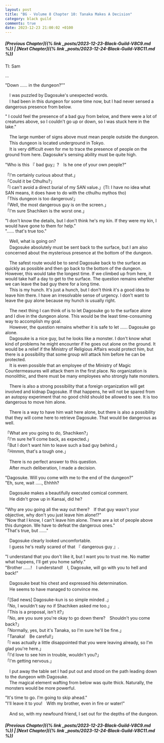```yaml
---
layout: post
title: "BG - Volume 8 Chapter 10: Tanaka Makes A Decision"
category: black guild
comments: true
date: 2023-12-23 21:00:02 +0100
---
```


##### [Previous Chapter]({% link _posts/2023-12-23-Black-Guild-V8C9.md %}) \| [Next Chapter]({% link _posts/2023-12-24-Black-Guild-V8C11.md %})


Tl: Sam


…



"Down ...... in the dungeon?""

　I was puzzled by Dagosuke's unexpected words.    
　I had been in this dungeon for some time now, but I had never sensed a dangerous presence from below.

" I could feel the presence of a bad guy from below, and there were a lot of creatures above, so I couldn't go up or down, so I was stuck here in the lake."
<!--more-->

　The large number of signs above must mean people outside the dungeon.   
　This dungeon is located underground in Tokyo.   
　It is very difficult even for me to trace the presence of people on the ground from here. Dagosuke's sensing ability must be quite high.

"Who is this 『 bad guy』?　Is he one of your own people?"

「I'm certainly curious about that.」   
「Could it be Cthulhu?」   
「I can't avoid a direct burial of my SAN value.」(Tl: I have no idea what SAN means, it does have to do with the cthulhu mythos tho)   
「This dungeon is too dangerous!」    
「Well, the most dangerous guy is on the screen.」   
「I'm sure Shachiken is the worst one.」 

"I don't know the details, but I don't think he's my kin. If they were my kin, I would have gone to them for help."   
"...... that's true too."

　Well, what is going on?   
　Dagosuke absolutely must be sent back to the surface, but I am also concerned about the mysterious presence at the bottom of the dungeon.

　The safest route would be to send Dagosuke back to the surface as quickly as possible and then go back to the bottom of the dungeon. However, this would take the longest time. If we climbed up from here, it would take half a day to get to the surface. The question remains whether we can leave the bad guy there for a long time.   
　This is my hunch. It's just a hunch, but I don't think it's a good idea to leave him there. I have an irresolvable sense of urgency. I don't want to leave the guy alone because my hunch is usually right.

　The next thing I can think of is to let Dagosuke go to the surface alone and I dive in the dungeon alone. This would be the least time-consuming way to accomplish my goal.   
　However, the question remains whether it is safe to let ...... Dagosuke go alone.   
　Dagosuke is a nice guy, but he looks like a monster. I don't know what kind of problems he might encounter if he goes out alone on the ground. It would be a relief if the Ministry of Religious Affairs would protect him, but there is a possibility that some group will attack him before he can be protected.   
　It is even possible that an employee of the Ministry of Magic Countermeasures will attack them in the first place. No organization is monolithic, and there must be many employees who strongly hate monsters.

　There is also a strong possibility that a foreign organization will get involved and kidnap Dagosuke. If that happens, he will not be spared from an autopsy experiment that no good child should be allowed to see. It is too dangerous to move him alone.

　There is a way to have him wait here alone, but there is also a possibility that they will come here to retrieve Dagosuke. That would be dangerous as well.

  <div data-nat="424166"></div>


「What are you going to do, Shachiken?」   
「I'm sure he'll come back, as expected.」   
「But I don't want him to leave such a bad guy behind.」   
「Hmmm, that's a tough one.」

　There is no perfect answer to this question.   
　After much deliberation, I made a decision.

"Dagosuke. Will you come with me to the end of the dungeon?"   
"Eh, sure, wait ....., Ehhhh?

　Dagosuke makes a beautifully executed comical comment.   
　He didn't grow up in Kansai, did he?

"Why are you going all the way out there?　If that guy wasn't your objective, why don't you just leave him alone!?"   
"Now that I know, I can't leave him alone. There are a lot of people above this dungeon. We have to defeat the dangerous ones."   
"That's true, but ......"   

　Dagosuke clearly looked uncomfortable.   
　I guess he's really scared of that 『 dangerous guy 』.

"I understand that you don't like it, but I want you to trust me. No matter what happens, I'll get you home safely."     
"Brother ......!　I understand!　I, Dagosuke, will go with you to hell and back!"

　Dagosuke beat his chest and expressed his determination.   
　He seems to have managed to convince me.

「[Sad news] Dagosuke-kun is so simple minded .」   
「No, I wouldn't say no if Shachiken asked me too.」   
「This is a proposal, isn't it?」    
「No, are you sure you're okay to go down there?　Shouldn't you come back?」   
「Normally, yes, but it's Tanaka, so I'm sure he'll be fine.」   
「Tanaka!　Be careful!」    
「I was actually a little disappointed that you were leaving already, so I'm glad you're here.」   
「I'd love to see him in trouble, wouldn't you?」   
「I'm getting nervous.」

　I put away the table set I had put out and stood on the path leading down to the dungeon with Dagosuke.    
　The magical element wafting from below was quite thick. Naturally, the monsters would be more powerful.

"It's time to go. I'm going to skip ahead."   
"I'll leave it to you!　With my brother, even in fire or water!"

　And so, with my newfound friend, I set out for the depths of the dungeon.



##### [Previous Chapter]({% link _posts/2023-12-23-Black-Guild-V8C9.md %}) \| [Next Chapter]({% link _posts/2023-12-24-Black-Guild-V8C11.md %})

